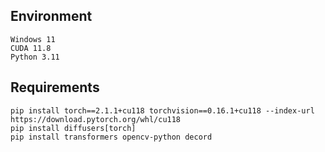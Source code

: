 ## Environment

~~~
Windows 11
CUDA 11.8
Python 3.11
~~~

## Requirements

~~~
pip install torch==2.1.1+cu118 torchvision==0.16.1+cu118 --index-url https://download.pytorch.org/whl/cu118
pip install diffusers[torch]
pip install transformers opencv-python decord
~~~
